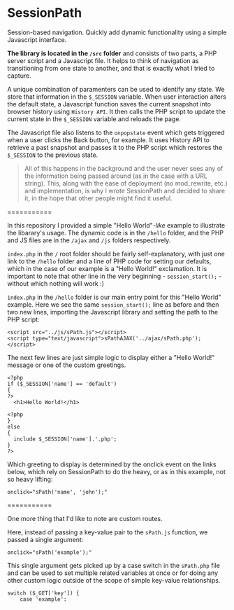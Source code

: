 SessionPath
===========

Session-based navigation. Quickly add dynamic functionality using a simple Javascript interface.

**The library is located in the ``/src`` folder** and consists of two parts, a PHP server script and a Javascript file. It helps to think of navigation as transitioning from one state to another, and that is exactly what I tried to capture.

A unique combination of paramenters can be used to identify any state. We store that information in the ``$_SESSION`` variable. When user interaction alters the default state, a Javascript function saves the current snapshot into browser history using ``History API``. It then calls the PHP script to update the current state in the ``$_SESSION`` variable and reloads the page.

The Javascript file also listens to the ``onpopstate`` event which gets triggered when a user clicks the Back button, for example. It uses History API to retrieve a past snapshot and passes it to the PHP script which restores the ``$_SESSION`` to the previous state.

<blockquote>All of this happens in the background and the user never sees any of the information being passed around (as in the case with a URL string). This, along with the ease of deployment (no mod_rewrite, etc.) and implementation, is why I wrote SessionPath and decided to share it, in the hope that other people might find it useful.</blockquote>

===========

In this repository I provided a simple "Hello World"<i>-like</i> example to illustrate the libarary's usage. The dynamic code is in the ``/hello`` folder, and the PHP and JS files are in the ``/ajax`` and ``/js`` folders respectively.

``index.php`` in the ``/`` root folder should be fairly self-explanatory, with just one link to the ``/hello`` folder and a line of PHP code for setting our defaults, which in the case of our example is a "Hello World!" exclamation. It is important to note that other line in the very beginning - ``session_start();`` - without which nothing will work :)

``index.php`` in the ``/hello`` folder is our main entry point for this "Hello World" example. Here we see the same ``session_start();`` line as before and then two new lines, importing the Javascript library and setting the path to the PHP script:
```
<script src="../js/sPath.js"></script>
<script type="text/javascript">sPathAJAX('../ajax/sPath.php');</script>
```

The next few lines are just simple logic to display either a "Hello World!" message or one of the custom greetings.
```
<?php 
if ($_SESSION['name'] == 'default') 
{ 
?>
  <h1>Hello World!</h1>

<?php 
} 
else 
{ 
  include $_SESSION['name'].'.php'; 
} 
?>
```
Which greeting to display is determined by the onclick event on the links below, which rely on SessionPath to do the heavy, or as in this example, not so heavy lifting:
```
onclick="sPath('name', 'john');"
```

===========

One more thing that I'd like to note are custom routes.

Here, instead of passing a key-value pair to the ``sPath.js`` function, we passed a single argument:
```
onclick="sPath('example');"
```
This single argument gets picked up by a case switch in the ``sPath.php`` file and can be used to set multiple related variables at once or for doing any other custom logic outside of the scope of simple key-value relationships.
```
switch ($_GET['key']) {
    case 'example':
```
